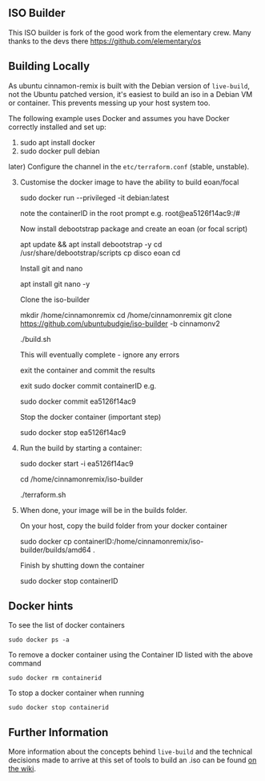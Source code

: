 ## ISO Builder

This ISO builder is fork of the good work from the elementary crew.  Many thanks to the devs there https://github.com/elementary/os

## Building Locally

As ubuntu cinnamon-remix is built with the Debian version of `live-build`, not the Ubuntu patched version, it's easiest to build an iso in a Debian VM or container. This prevents messing up your host system too.

The following example uses Docker and assumes you have Docker correctly installed and set up:

 1) sudo apt install docker
 2) sudo docker pull debian

 later) Configure the channel in the `etc/terraform.conf` (stable, unstable).

 3) Customise the docker image to have the ability to build eoan/focal

    sudo docker run --privileged -it debian:latest

    note the containerID in the root prompt e.g. root@ea5126f14ac9:/#

    Now install debootstrap package and create an eoan (or focal script)

    apt update && apt install debootstrap -y
    cd /usr/share/debootstrap/scripts
    cp disco eoan
    cd


    Install git and nano

    apt install git nano -y

    Clone the iso-builder

    mkdir /home/cinnamonremix
    cd /home/cinnamonremix
    git clone https://github.com/ubuntubudgie/iso-builder -b cinnamonv2

    ./build.sh

    This will eventually complete - ignore any errors

    exit the container and commit the results

    exit
    sudo docker commit containerID e.g.

    sudo docker commit ea5126f14ac9

    Stop the docker container (important step)

    sudo docker stop ea5126f14ac9



 3) Run the build by starting a container:

    sudo docker start -i ea5126f14ac9

    cd /home/cinnamonremix/iso-builder

    ./terraform.sh

 4) When done, your image will be in the builds folder.

    On your host, copy the build folder from your docker container

    sudo docker cp containerID:/home/cinnamonremix/iso-builder/builds/amd64 .

    Finish by shutting down the container

    sudo docker stop containerID

## Docker hints

To see the list of docker containers

    sudo docker ps -a

To remove a docker container using the Container ID listed with the above command

    sudo docker rm containerid

To stop a docker container when running

    sudo docker stop containerid



## Further Information

More information about the concepts behind `live-build` and the technical decisions made to arrive at this set of tools to build an .iso can be found [on the wiki](https://github.com/elementary/os/wiki/Building-iso-Images).
